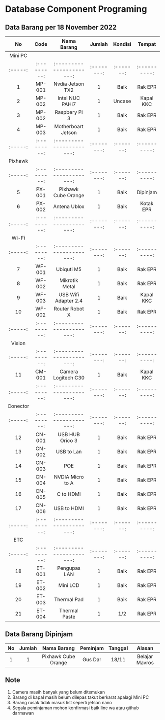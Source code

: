 # Database Component Programing

## Data Barang per 18 November 2022
|   No  |   Code    |      Nama Barang       |  Jumlah  | Kondisi |   Tempat   |
|:-----:|:---------:|:----------------------:|:--------:|:-------:|:----------:|
|                                Mini PC                                       |
|:-----:|:---------:|:----------------------:|:--------:|:-------:|:----------:|
|   1   |  MP-001   |Nvdia Jetson TX2        |     1    |  Baik   |Rak EPR     |
|   2   |  MP-002   |Intel NUC PAHi7         |     1    |  Uncase |Kapal KKC   |
|   3   |  MP-002   |Raspbery PI 3           |     1    |  Baik   |Rak EPR     |
|   4   |  MP-003   |Motherboart Jetson      |     1    |  Baik   |Rak EPR     |
|:-----:|:---------:|:----------------------:|:--------:|:-------:|:----------:|
|                                Pixhawk                                       |
|:-----:|:---------:|:----------------------:|:--------:|:-------:|:----------:|
|   5   |  PX-001   |Pixhawk Cube Orange     |     1    |  Baik   |Dipinjam    |
|   6   |  PX-002   |Antena Ublox            |     1    |  Baik   |Kotak EPR    |
|:-----:|:---------:|:----------------------:|:--------:|:-------:|:----------:|
|                                 Wi-Fi                                        |
|:-----:|:---------:|:----------------------:|:--------:|:-------:|:----------:|
|   7   |  WF-001   |Ubiquti M5              |     1    |  Baik   |Rak EPR     |
|   8   |  WF-002   |Mikrotik Metal          |     1    |  Baik   |Rak EPR     |
|   9   |  WF-003   |USB Wifi Adapter 2.4    |     1    |  Baik   |Kapal KKC   |
|   10  |  WF-002  |Router Robot X          |     1    |  Baik   |Rak EPR     |
|:-----:|:---------:|:----------------------:|:--------:|:-------:|:----------:|
|                                 Vision                                       |
|:-----:|:---------:|:----------------------:|:--------:|:-------:|:----------:|
|   11  |  CM-001   |Camera Logitech C30     |     1    |  Baik   |Kapal KKC   |
|:-----:|:---------:|:----------------------:|:--------:|:-------:|:----------:|
|                                Conector                                      |
|:-----:|:---------:|:----------------------:|:--------:|:-------:|:----------:|
|   12  |  CN-001   |USB HUB Orico 3         |     1    |  Baik   |Rak EPR     |
|   13  |  CN-002   |USB to Lan              |     1    |  Baik   |Rak EPR     |
|   14  |  CN-003   |POE                     |     1    |  Baik   |Rak EPR     |
|   15  |  CN-004   |NVDIA Micro to A        |     1    |  Baik   |Rak EPR     |
|   16  |  CN-005   |C to HDMI               |     1    |  Baik   |Rak EPR     |
|   17  |  CN-006   |USB to HDMI             |     1    |  Baik   |Rak EPR     |
|:-----:|:---------:|:----------------------:|:--------:|:-------:|:----------:|
|                                ETC                                           |
|:-----:|:---------:|:----------------------:|:--------:|:-------:|:----------:|
|   18  |  ET-001   |Pengupas LAN            |     1    |  Baik   |Rak EPR     |
|   19  |  ET-002   |Mini LCD                |     1    |  Baik   |Rak EPR     |
|   20  |  ET-003   |Thermal Pad             |     1    |  Baik   |Rak EPR     |
|   21  |  ET-004   |Thermal Paste           |     1    |  1/2    |Rak EPR     |


## Data Barang Dipinjam
|   No  |   Jumlah |      Nama Barang       |  Peminjam  | Tanggal |         Alasan       |
|:-----:|:--------:|:----------------------:|:----------:|:-------:|:--------------------:|
|   1   |     1    |Pixhawk Cube Orange     | Gus Dar    | 18/11   |Belajar Mavros        |

## Note
1. Camera masih banyak yang belum ditemukan
2. Barang di kapal masih belum dilepas takut berkarat apalagi Mini PC
3. Barang rusak tidak masuk list seperti jetson nano
4. Segala peminjaman mohon konfirmasi baik line wa atau github darmawan
